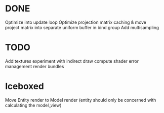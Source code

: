 # DONE 
Optimize into update loop
Optimize projection matrix caching & move project matrix into separate uniform buffer in bind group
Add multisampling

# TODO
Add textures
experiment with indirect draw
compute shader
error management
render bundles

# Iceboxed
Move Entity render to Model render (entity should only be concerned with calculating the model_view)
